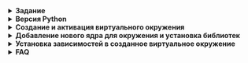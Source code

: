 <details>
<summary><b>Задание</b>
</summary>
<strong>📌 Создание системы автоматического считывания маркировки продукции.<br>
&nbsp;&nbsp;&nbsp;&nbsp;&nbsp;&nbsp;Буквенные и цифровые изображения (Computer Vision)</strong></summary>

На основании составленного **Технического задания** на первом этапе, а также переданного видеоматериала (файл, содержащий запись с камеры на этапе подачи листа в работу), необходимо выполнить следующие шаги:


---

### 🔧 Этапы выполнения:

1. **Проанализировать полученный файл.**  
   Ознакомиться с содержимым видеозаписи, определить структуру и особенности кадров.

2. **Выделить необходимые фотофрагменты из видео**  
   — на основании описанных в ТЗ гипотез определить ключевые моменты, на которых присутствует маркировка листа,  
   — извлечь изображения из соответствующих кадров.

3. **Подготовить разметку фрагментов**  
   — разметить изображения согласно формату, подходящему для задачи оптического распознавания маркировки (OCR),  
   — использовать соответствующие инструменты разметки (например, CVAT, LabelImg и др.).

4. **Выбрать одну из библиотек, содержащих предобученные модели машинного зрения**  
   — например: `YOLOv8`, `Tesseract OCR`, `Detectron2`, `MMDetection`,  
   — обосновать выбор.

5. **Подготовить дообучающий набор данных**  
   — разделить размеченные данные на тренировочную, валидационную и тестовую выборки,  
   — выполнить аугментацию при необходимости.

6. **Провести обучение и проверить качество полученного решения**  
   — запустить обучение модели,  
   — протестировать её на валидационной выборке,  
   — оценить качество с помощью соответствующих метрик (например, Precision, Recall, IoU, mAP).

---

### 📦 Итоговые материалы (в составе архива):

- 📄 **Описание выполненной работы** — в любом читаемом формате (например, `.docx` или `.pdf`);
- 🧠 **Исходный код** — содержащий реализацию всех этапов (например, `.ipynb`, если работа велась в Jupyter Lab);
- 🖼️ **Выделенные изображения** — извлечённые из видеоматериала;
- 🏷️ **Файлы с разметкой** — в формате, пригодном для обучения модели (например, `.xml`, `.json`, `.txt`);
- 🤖 **Обученная модель** — сохранённая в виде файла (например, `.pt`, `.pth`, `.onnx`).

---

💡 При необходимости, можно добавить блок с описанием используемых инструментов, гипотез из ТЗ или визуальными примерами.
</details> 
<details><summary><b>Версия Python</b></summary>   
Python 3.12.3  
  
</details>   
  
<details><summary><b>Создание и активация виртуального окружения</b></summary>  
  
`python3 -m venv cv_env`  
`source cv_env/bin/activate`  
  
</details> 

<details><summary><b>Добавление нового ядра для окружения и установка библиотек</b></summary> 

`pip3 install jupyter`  
`pip3 install ipykernel`  
`python3 -m ipykernel install --user --name=cv_env --display-name "Python 3.12 (cv_env)"`   
  
После этой команды виртуальное окружение cv_env будет доступно в Jupyter Notebook и мы можем выбрать его при создании или открытии ноутбука  

</details> 

<details><summary><b>Установка зависимостей в созданное виртуальное окружение</b></summary> 
  
`pip3 install -r requirements.txt`  
  
</details>

<details><summary><b>FAQ</b></summary>  
     
В самом начале у меня есть папка datasets с папками `test`, `train` и `val`, причем содержание `train` и `val` - одинаковое.
  
В `datasets/test` - только картинки (без подпапок)
  
В `datasets/train` (и аналогично `datasets/val`) - подпапки `images` (с фотографиями в формате .jpg) и `labels` (с labels в формате .txt). В текстовых файлах формат аннотаций YOLO (разметка прямоугольником MakeSense): `<object-class> <x_center> <y_center> <width> <height>`  
  
**ВАЖНО:**  наличие любых других папок в datasets сломает код!
  
</details> 
